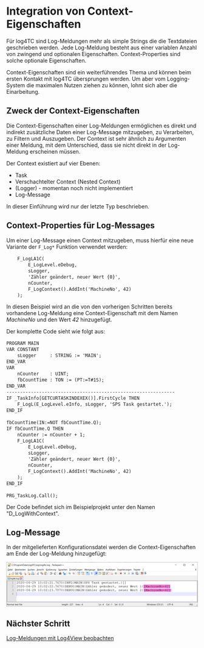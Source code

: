 # Integration von Context-Eigenschaften

Für log4TC sind Log-Meldungen mehr als simple Strings die die Textdateien geschrieben werden. Jede Log-Meldung besteht aus einer variablen Anzahl von zwingend und optionalen Eigenschaften. Context-Properties sind solche optionale Eigenschaften.

Context-Eigenschaften sind ein weiterführendes Thema und können beim ersten Kontakt mit log4TC übersprungen werden. Um aber vom Logging-System die maximalen Nutzen ziehen zu können, lohnt sich aber die Einarbeitung.

## Zweck der Context-Eigenschaften

Die Context-Eigenschaften einer Log-Meldungen ermöglichen es direkt und indirekt zusätzliche Daten einer Log-Message mitzugeben, zu Verarbeiten, zu Filtern und Auszugeben. Der Context ist sehr ähnlich zu Argumenten einer Meldung, mit dem Unterschied, dass sie nicht direkt in der Log-Meldung erscheinen müssen.

Der Context existiert auf vier Ebenen:

* Task
* Verschachtelter Context (Nested Context)
* (Logger) - momentan noch nicht implementiert
* Log-Message

In dieser Einführung wird nur der letzte Typ beschrieben.

## Context-Properties für Log-Messages

Um einer Log-Message einen Context mitzugeben, muss hierfür eine neue Variante der `F_Log*` Funktion verwendet werden: 

```
	F_LogLA1C(
		E_LogLevel.eDebug, 
		sLogger, 
		'Zähler geändert, neuer Wert {0}', 
		nCounter, 
		F_LogContext().AddInt('MachineNo', 42)
	);
```

In diesen Beispiel wird an die von den vorherigen Schritten bereits vorhandene Log-Meldung eine Context-Eigenschaft mit dem Namen *MachineNo* und den Wert *42* hinzugefügt.

Der komplette Code sieht wie folgt aus:

```
PROGRAM MAIN
VAR CONSTANT
	sLogger		: STRING := 'MAIN';
END_VAR
VAR
	nCounter	: UINT;
	fbCountTime	: TON := (PT:=T#1S);
END_VAR
--------------------------------------------------------------
IF _TaskInfo[GETCURTASKINDEXEX()].FirstCycle THEN
	F_LogL(E_LogLevel.eInfo, sLogger, 'SPS Task gestartet.');
END_IF

fbCountTime(IN:=NOT fbCountTime.Q);
IF fbCountTime.Q THEN
	nCounter := nCounter + 1;
	F_LogLA1C(
		E_LogLevel.eDebug, 
		sLogger, 
		'Zähler geändert, neuer Wert {0}', 
		nCounter, 
		F_LogContext().AddInt('MachineNo', 42)
	);
END_IF

PRG_TaskLog.Call();
```

Der Code befindet sich im Beispielprojekt unter den Namen "D_LogWithContext".

## Log-Message

In der mitgelieferten Konfigurationsdatei werden die Context-Eigenschaften am Ende der Log-Meldung hinzugefügt:

![Log mit Context](_assets/log4.png)

## Nächster Schritt

[Log-Meldungen mit Log4View beobachten](tools_log4view.md)

